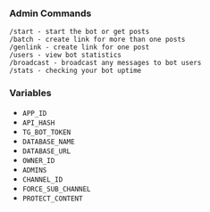 


### Admin Commands

```
/start - start the bot or get posts
/batch - create link for more than one posts
/genlink - create link for one post
/users - view bot statistics
/broadcast - broadcast any messages to bot users
/stats - checking your bot uptime
```

### Variables

* `APP_ID`
* `API_HASH` 
* `TG_BOT_TOKEN` 
* `DATABASE_NAME`
* `DATABASE_URL`
* `OWNER_ID` 
* `ADMINS`
* `CHANNEL_ID`
* `FORCE_SUB_CHANNEL` 
* `PROTECT_CONTENT` 
